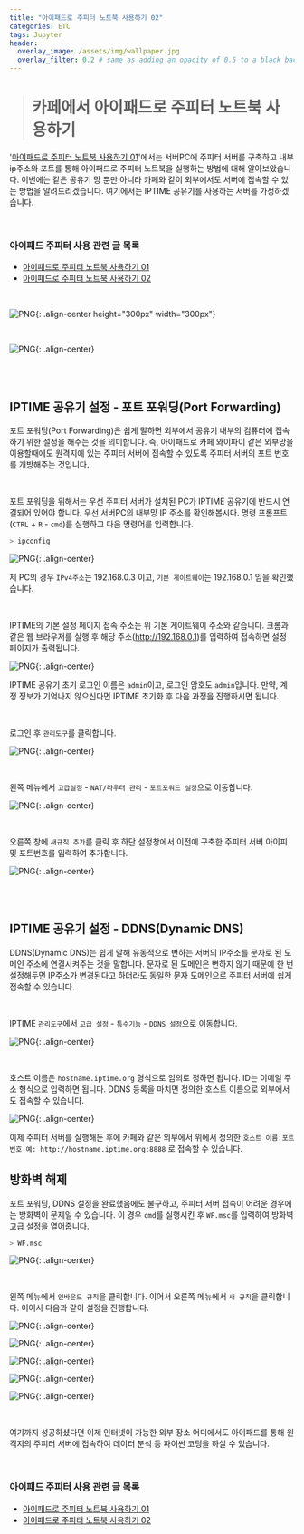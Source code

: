 ```yaml
---
title: "아이패드로 주피터 노트북 사용하기 02"
categories: ETC
tags: Jupyter
header:
  overlay_image: /assets/img/wallpaper.jpg
  overlay_filter: 0.2 # same as adding an opacity of 0.5 to a black background
---
```


> # 카페에서 아이패드로 주피터 노트북 사용하기

'[아이패드로 주피터 노트북 사용하기 01](https://wooiljeong.github.io/tutorial/coding_on_ipad_01/)'에서는 서버PC에 주피터 서버를 구축하고 내부 ip주소와 포트를 통해 아이패드로 주피터 노트북을 실행하는 방법에 대해 알아보았습니다. 이번에는 같은 공유기 망 뿐만 아니라 카페와 같이 외부에서도 서버에 접속할 수 있는 방법을 알려드리겠습니다. 여기에서는 IPTIME 공유기를 사용하는 서버를 가정하겠습니다.

<br>

### 아이패드 주피터 사용 관련 글 목록

- [아이패드로 주피터 노트북 사용하기 01](https://wooiljeong.github.io/etc/coding_on_ipad_01/)
- [아이패드로 주피터 노트북 사용하기 02](https://wooiljeong.github.io/etc/coding_on_ipad_02/)

<br>

![PNG](/assets/img/post_img/2019-09-27-coding_on_ipad_01/img_logo.PNG){: .align-center height="300px" width="300px"}

<br>

![PNG](/assets/img/post_img/2019-09-27-coding_on_ipad_02/img_intro.PNG){: .align-center}

<br><br>

## IPTIME 공유기 설정 - 포트 포워딩(Port Forwarding)

포트 포워딩(Port Forwarding)은 쉽게 말하면 외부에서 공유기 내부의 컴퓨터에 접속하기 위한 설정을 해주는 것을 의미합니다. 즉, 아이패드로 카페 와이파이 같은 외부망을 이용할때에도 원격지에 있는 주피터 서버에 접속할 수 있도록 주피터 서버의 포트 번호를 개방해주는 것입니다.

<br>

포트 포워딩을 위해서는 우선 주피터 서버가 설치된 PC가 IPTIME 공유기에 반드시 연결되어 있어야 합니다. 우선 서버PC의 내부망 IP 주소를 확인해봅시다. 명령 프롬프트(```CTRL``` + ```R``` -  ```cmd```)를 실행하고 다음 명령어를 입력합니다.

```bash
> ipconfig
```

![PNG](/assets/img/post_img/2019-09-27-coding_on_ipad_02/img_01.PNG){: .align-center}

제 PC의 경우 ```IPv4주소```는 192.168.0.3 이고, ```기본 게이트웨이```는 192.168.0.1 임을 확인했습니다.

<br>

IPTIME의 기본 설정 페이지 접속 주소는 위 기본 게이트웨이 주소와 같습니다. 크롬과 같은 웹 브라우저를 실행 후 해당 주소(http://192.168.0.1)를 입력하여 접속하면 설정 페이지가 출력됩니다.

![PNG](/assets/img/post_img/2019-09-27-coding_on_ipad_02/img_02.PNG){: .align-center}

IPTIME 공유기 초기 로그인 이름은 ```admin```이고, 로그인 암호도 ```admin```입니다. 만약, 계정 정보가 기억나지 않으신다면 IPTIME 초기화 후 다음 과정을 진행하시면 됩니다.

<br>

로그인 후 ```관리도구```를 클릭합니다.

![PNG](/assets/img/post_img/2019-09-27-coding_on_ipad_02/img_03.PNG){: .align-center}

<br>

왼쪽 메뉴에서 ```고급설정``` - ```NAT/라우터 관리``` - ```포트포워드 설정```으로 이동합니다.

![PNG](/assets/img/post_img/2019-09-27-coding_on_ipad_02/img_04.PNG){: .align-center}

<br>

오른쪽 창에 ```새규칙 추가```를 클릭 후 하단 설정창에서 이전에 구축한 주피터 서버 아이피 및 포트번호를 입력하여 추가합니다.

![PNG](/assets/img/post_img/2019-09-27-coding_on_ipad_02/img_05.PNG){: .align-center}


<br><br>


## IPTIME 공유기 설정 - DDNS(Dynamic DNS)

DDNS(Dynamic DNS)는 쉽게 말해 유동적으로 변하는 서버의 IP주소를 문자로 된 도메인 주소에 연결시켜주는 것을 말합니다. 문자로 된 도메인은 변하지 않기 때문에 한 번 설정해두면 IP주소가 변경된다고 하더라도 동일한 문자 도메인으로 주피터 서버에 쉽게 접속할 수 있습니다.

<br>

IPTIME ```관리도구```에서 ```고급 설정``` - ```특수기능``` - ```DDNS 설정```으로 이동합니다.

![PNG](/assets/img/post_img/2019-09-27-coding_on_ipad_02/img_06.PNG){: .align-center}

<br>


호스트 이름은 ```hostname.iptime.org``` 형식으로 임의로 정하면 됩니다. ID는 이메일 주소 형식으로 입력하면 됩니다. DDNS 등록을 마치면 정의한 호스트 이름으로 외부에서도 접속할 수 있습니다.

![PNG](/assets/img/post_img/2019-09-27-coding_on_ipad_02/img_07.PNG){: .align-center}


이제 주피터 서버를 실행해둔 후에 카페와 같은 외부에서 위에서 정의한 ```호스트 이름:포트번호 예: http://hostname.iptime.org:8888``` 로 접속할 수 있습니다.


## 방화벽 해제

포트 포워딩, DDNS 설정을 완료했음에도 불구하고, 주피터 서버 접속이 어려운 경우에는 방화벽이 문제일 수 있습니다. 이 경우 ```cmd```를 실행시킨 후 ```WF.msc```를 입력하여 방화벽 고급 설정을 열어줍니다.

```bash
> WF.msc
```

![PNG](/assets/img/post_img/2019-09-27-coding_on_ipad_02/img_08.PNG){: .align-center}

<br>

왼쪽 메뉴에서 ```인바운드 규칙```을 클릭합니다. 이어서 오른쪽 메뉴에서 ```새 규칙```을 클릭합니다. 이어서 다음과 같이 설정을 진행합니다.

![PNG](/assets/img/post_img/2019-09-27-coding_on_ipad_02/img_09.PNG){: .align-center}

![PNG](/assets/img/post_img/2019-09-27-coding_on_ipad_02/img_10.PNG){: .align-center}

![PNG](/assets/img/post_img/2019-09-27-coding_on_ipad_02/img_11.PNG){: .align-center}

![PNG](/assets/img/post_img/2019-09-27-coding_on_ipad_02/img_12.PNG){: .align-center}

![PNG](/assets/img/post_img/2019-09-27-coding_on_ipad_02/img_13.PNG){: .align-center}

<br>

여기까지 성공하셨다면 이제 인터넷이 가능한 외부 장소 어디에서도 아이패드를 통해 원격지의 주피터 서버에 접속하여 데이터 분석 등 파이썬 코딩을 하실 수 있습니다.


<br>

### 아이패드 주피터 사용 관련 글 목록

- [아이패드로 주피터 노트북 사용하기 01](https://wooiljeong.github.io/etc/coding_on_ipad_01/)
- [아이패드로 주피터 노트북 사용하기 02](https://wooiljeong.github.io/etc/coding_on_ipad_02/)


















<br><br>
